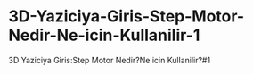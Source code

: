 # 3D-Yaziciya-Giris-Step-Motor-Nedir-Ne-icin-Kullanilir-1
3D Yaziciya Giris:Step Motor Nedir?Ne icin Kullanilir?#1
